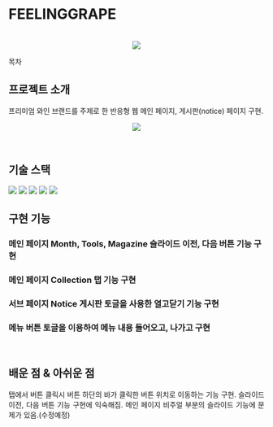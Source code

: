 # FEELINGGRAPE

<p align="center">
  <br>
  <img src="https://user-images.githubusercontent.com/99404732/196229700-a3a6a9bd-bb38-4cdc-8845-27494d4b9580.png">
  <br>
</p>

목차

## 프로젝트 소개

<p align="justify">
프리미엄 와인 브랜드를 주제로 한 반응형 웹 메인 페이지,
게시판(notice) 페이지 구현.
</p>

<p align="center">
    <img src="https://user-images.githubusercontent.com/99404732/196265765-a63202a3-6cd0-4995-9215-334a9fd5fd92.gif">
</p>

<br>

## 기술 스택


  <img src="https://img.shields.io/badge/html5-E34F26?style=for-the-badge&logo=html5&logoColor=white"> 
  <img src="https://img.shields.io/badge/css-1572B6?style=for-the-badge&logo=css3&logoColor=white"> 
  <img src="https://img.shields.io/badge/javascript-F7DF1E?style=for-the-badge&logo=javascript&logoColor=black"> 
  <img src="https://img.shields.io/badge/jquery-0769AD?style=for-the-badge&logo=jquery&logoColor=white">
  <img src="https://img.shields.io/badge/github-181717?style=for-the-badge&logo=github&logoColor=white">


<br>

## 구현 기능

### 메인 페이지 Month, Tools, Magazine 슬라이드 이전, 다음 버튼 기능 구현

### 메인 페이지 Collection 탭 기능 구현

### 서브 페이지 Notice 게시판 토글을 사용한 열고닫기 기능 구현

### 메뉴 버튼 토글을 이용하여 메뉴 내용 들어오고, 나가고 구현

<br>

## 배운 점 & 아쉬운 점

<p align="justify">
탭에서 버튼 클릭시 버튼 하단의 바가 클릭한 버튼 위치로 이동하는 기능 구현.
슬라이드 이전, 다음 버튼 기능 구현에 익숙해짐.
메인 페이지 비주얼 부분의 슬라이드 기능에 문제가 있음.(수정예정)
</p>

<br>
